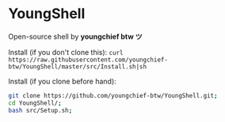 # YoungShell

Open-source shell by **youngchief btw ツ**

Install (if you don't clone this): `curl https://raw.githubusercontent.com/youngchief-btw/YoungShell/master/src/Install.sh|sh`

Install (if you clone before hand):
```bash
git clone https://github.com/youngchief-btw/YoungShell.git;
cd YoungShell/;
bash src/Setup.sh;
```
